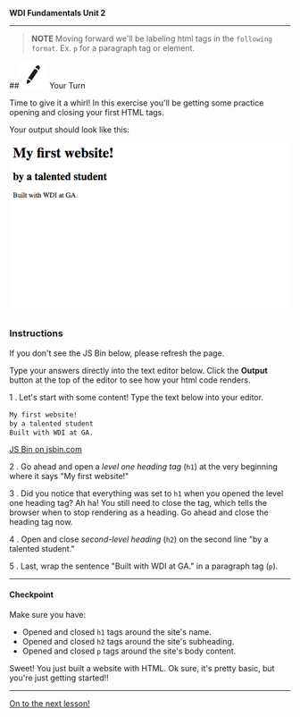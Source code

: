 **WDI Fundamentals Unit 2**

---

> **NOTE** Moving forward we'll be labeling html tags in the `following format`. Ex. `p` for a paragraph tag or element.

##![Your Turn](../assets/exercise.png) Your Turn

Time to give it a whirl! In this exercise you'll be getting some practice opening and closing your first HTML tags.

Your output should look like this:

![](../assets/elkwebdesign/tags.png)

### Instructions
If you don't see the JS Bin below, please refresh the page.

Type your answers directly into the text editor below. Click the **Output** button at the top of the editor to see how your html code renders.

1 . Let's start with some content! Type the text below into your editor.

```
My first website!
by a talented student
Built with WDI at GA.
```

<a class="jsbin-embed" href="http://jsbin.com/xuhubej/embed?html&height=600px">JS Bin on jsbin.com</a><script src="http://static.jsbin.com/js/embed.min.js?3.37.0"></script>

2 . Go ahead and open a *level one heading tag* (`h1`) at the very beginning where it says "My first website!"

3 . Did you notice that everything was set to `h1` when you opened the level one heading tag? Ah ha! You still need to close the tag, which tells the browser when to stop rendering as a heading. Go ahead and close the heading tag now.

4 . Open and close *second-level heading* (`h2`) on the second line "by a talented student."

5 . Last, wrap the sentence "Built with WDI at GA." in a paragraph tag (`p`).


---

#### Checkpoint

Make sure you have:
- Opened and closed `h1` tags around the site's name.
- Opened and closed `h2` tags around the site's subheading.
- Opened and closed `p` tags around the site's body content.


Sweet! You just built a website with HTML. Ok sure, it's pretty basic, but you're just getting started!!

----
[On to the next lesson!](04_lesson.md)
